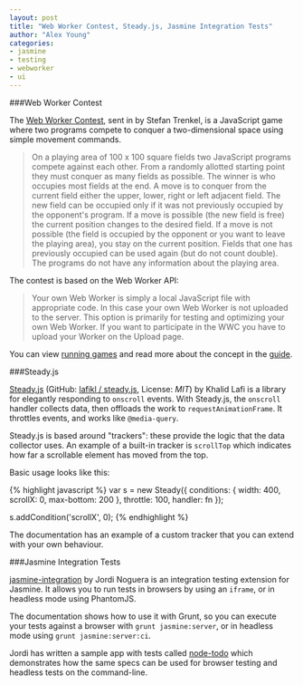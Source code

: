 ```yaml
---
layout: post
title: "Web Worker Contest, Steady.js, Jasmine Integration Tests"
author: "Alex Young"
categories:
- jasmine
- testing
- webworker
- ui
---
```


###Web Worker Contest

The [Web Worker Contest](http://www.webworkercontest.net/), sent in by Stefan Trenkel, is a JavaScript game where two programs compete to conquer a two-dimensional space using simple movement commands.

> On a playing area of 100 x 100 square fields two JavaScript programs compete against each other. From a randomly allotted starting point they must conquer as many fields as possible. The winner is who occupies most fields at the end. A move is to conquer from the current field either the upper, lower, right or left adjacent field. The new field can be occupied only if it was not previously occupied by the opponent's program. If a move is possible (the new field is free) the current position changes to the desired field. If a move is not possible (the field is occupied by the opponent or you want to leave the playing area), you stay on the current position. Fields that one has previously occupied can be used again (but do not count double). The programs do not have any information about the playing area.

The contest is based on the Web Worker API:

> Your own Web Worker is simply a local JavaScript file with appropriate code. In this case your own Web Worker is not uploaded to the server. This option is primarily for testing and optimizing your own Web Worker. If you want to participate in the WWC you have to upload your Worker on the Upload page.

You can view [running games](http://www.webworkercontest.net/game.php) and read more about the concept in the [guide](http://www.webworkercontest.net/guide.php).

###Steady.js

[Steady.js](http://lafikl.github.io/steady.js/) (GitHub: [lafikl / steady.js](https://github.com/lafikl/Steady.js), License: _MIT_) by Khalid Lafi is a library for elegantly responding to `onscroll` events.  With Steady.js, the `onscroll` handler collects data, then offloads the work to `requestAnimationFrame`.  It throttles events, and works like `@media-query`.

Steady.js is based around "trackers": these provide the logic that the data collector uses.  An example of a built-in tracker is `scrollTop` which indicates how far a scrollable element has moved from the top.

Basic usage looks like this:

{% highlight javascript %}
var s = new Steady({
  conditions: {
    width: 400,
    scrollX: 0,
    max-bottom: 200
  },
  throttle: 100,
  handler: fn
});

s.addCondition('scrollX', 0);
{% endhighlight %}

The documentation has an example of a custom tracker that you can extend with your own behaviour.

###Jasmine Integration Tests

[jasmine-integration](https://github.com/jordinl/jasmine-integration) by Jordi Noguera is an integration testing extension for Jasmine.  It allows you to run tests in browsers by using an `iframe`, or in headless mode using PhantomJS.

The documentation shows how to use it with Grunt, so you can execute your tests against a browser with `grunt jasmine:server`, or in headless mode using `grunt jasmine:server:ci`.

Jordi has written a sample app with tests called [node-todo](https://github.com/jordinl/node-todo) which demonstrates how the same specs can be used for browser testing and headless tests on the command-line.


